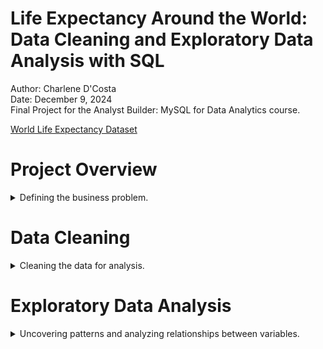 # Life Expectancy Around the World: Data Cleaning and Exploratory Data Analysis with SQL

Author: Charlene D'Costa <br />
Date: December 9, 2024 <br />
Final Project for the Analyst Builder: MySQL for Data Analytics course. <br />

[World Life Expectancy Dataset](https://github.com/dcostachar/world-life-expectancy-exploratory-data-analysis/blob/main/WorldLifeExpectancy%20(3).csv)

# Project Overview

<details>
  <summary>Defining the business problem.</summary>

<br />

For this project, I performed data cleaning and exploratory data analysis (EDA) in SQL, using a real-world dataset of
global life expectancy spanning 15 years. The goal was to work with the raw data to understand its structure, assess its
quality, handle issues like duplicates and missing values, and uncover patterns and relationships in the data.

The process produced a cleaned dataset with insights into global life expectancy trends and correlations with factors
such as GDP, development status, BMI, and adult mortality. The EDA also prepared the data for integration into
visualization platforms, enabling impactful storytelling and empowering businesses and researchers to make data-driven
decisions confidently.

</details>

# Data Cleaning

<details>
  <summary>Cleaning the data for analysis. </summary> 

<br />

In this section, I will import and clean the dataset to ensure it is ready for analysis. I will use DuckDB as my SQL
database and connect it to DataGrip, my integrated development environment (IDE), to perform the analysis.

## Importing the Dataset

A major advantage of DuckDB is the ability to create a table and query data directly from a file, eliminating the need
to load the data into a database beforehand. Therefore, I’ll begin by creating the table.

Upon initial inspection of the table, I noticed NULL values in the Status and Life Expectancy columns. I will
address these later on as I proceed with data cleaning.

```sql 
CREATE TABLE world_life_expectancy AS
SELECT *
FROM 'WorldLifeExpectancy.csv';
```

| Country     | Year | Status     | Life expectancy | Adult Mortality | infant deaths | percentage expenditure | Measles | BMI  | under-five deaths | Polio | Diphtheria | HIV/AIDS | GDP  | thinness  1-19 years | thinness 5-9 years | Schooling | Row\_ID |
|:------------|:-----|:-----------|:----------------|:----------------|:--------------|:-----------------------|:--------|:-----|:------------------|:------|:-----------|:---------|:-----|:---------------------|:-------------------|:----------|:--------|
| Afghanistan | 2022 | Developing | 65              | 263             | 62            | 71.3                   | 1154    | 19.1 | 83                | 6     | 65         | 0.1      | 584  | 17.2                 | 17.3               | 10.1      | 1       |
| Afghanistan | 2021 | Developing | 59.9            | 271             | 64            | 73.5                   | 492     | 18.6 | 86                | 58    | 62         | 0.1      | 613  | 17.5                 | 17.5               | 10        | 2       |
| Afghanistan | 2020 | Developing | 59.9            | 268             | 66            | 73.2                   | 430     | 18.1 | 89                | 62    | 64         | 0.1      | 632  | 17.7                 | 17.7               | 9.9       | 3       |
| Afghanistan | 2019 | Developing | 59.5            | 272             | 69            | 78.2                   | 2787    | 17.6 | 93                | 67    | 67         | 0.1      | 670  | 17.9                 | 18                 | 9.8       | 4       |
| Afghanistan | 2018 | Developing | null            | 275             | 71            | 7.1                    | 3013    | 17.2 | 97                | 68    | 68         | 0.1      | 64   | 18.2                 | 18.2               | 9.5       | 5       |
| Afghanistan | 2017 | Developing | 58.8            | 279             | 74            | 79.7                   | 1989    | 16.7 | 102               | 66    | 66         | 0.1      | 553  | 18.4                 | 18.4               | 9.2       | 6       |
| Afghanistan | 2016 | Developing | 58.6            | 281             | 77            | 56.8                   | 2861    | 16.2 | 106               | 63    | 63         | 0.1      | 446  | 18.6                 | 18.7               | 8.9       | 7       |
| Afghanistan | 2015 | Developing | 58.1            | 287             | 80            | 25.9                   | 1599    | 15.7 | 110               | 64    | 64         | 0.1      | 373  | 18.8                 | 18.9               | 8.7       | 8       |
| Afghanistan | 2014 | null       | 57.5            | 295             | 82            | 10.9                   | 1141    | 15.2 | 113               | 63    | 63         | 0.1      | 370  | 19                   | 19.1               | 8.4       | 9       |
| Afghanistan | 2013 | Developing | 57.3            | 295             | 84            | 17.2                   | 1990    | 14.7 | 116               | 58    | 58         | 0.1      | 273  | 19.2                 | 19.3               | 8.1       | 10      |
| Afghanistan | 2012 | Developing | 57.3            | 291             | 85            | 1.4                    | 1296    | 14.2 | 118               | 58    | 58         | 0.1      | 25   | 19.3                 | 19.5               | 7.9       | 11      |
| Afghanistan | 2011 | Developing | 57              | 293             | 87            | 15.3                   | 466     | 13.8 | 120               | 5     | 5          | 0.1      | 219  | 19.5                 | 19.7               | 6.8       | 12      |
| Afghanistan | 2010 | Developing | 56.7            | 295             | 87            | 11.1                   | 798     | 13.4 | 122               | 41    | 41         | 0.1      | 199  | 19.7                 | 19.9               | 6.5       | 13      |
| Afghanistan | 2009 | Developing | 56.2            | 3               | 88            | 16.9                   | 2486    | 13   | 122               | 36    | 36         | 0.1      | 188  | 19.9                 | 2.2                | 6.2       | 14      |
| Afghanistan | 2008 | Developing | 55.3            | 316             | 88            | 10.6                   | 8762    | 12.6 | 122               | 35    | 33         | 0.1      | 118  | 2.1                  | 2.4                | 5.9       | 15      |
| Afghanistan | 2007 | Developing | 54.8            | 321             | 88            | 10.4                   | 6532    | 12.2 | 122               | 24    | 24         | 0.1      | 115  | 2.3                  | 2.5                | 5.5       | 16      |
| Albania     | 2022 | Developing | 77.8            | 74              | 0             | 365                    | 0       | 58   | 0                 | 99    | 99         | 0.1      | 3954 | 1.2                  | 1.3                | 14.2      | 17      |
| Albania     | 2021 | null       | 77.5            | 8               | 0             | 428.7                  | 0       | 57.2 | 1                 | 98    | 98         | 0.1      | 4576 | 1.2                  | 1.3                | 14.2      | 18      |
| Albania     | 2020 | Developing | 77.2            | 84              | 0             | 430.9                  | 0       | 56.5 | 1                 | 99    | 99         | 0.1      | 4415 | 1.3                  | 1.4                | 14.2      | 19      |
| Albania     | 2019 | Developing | 76.9            | 86              | 0             | 412.4                  | 9       | 55.8 | 1                 | 99    | 99         | 0.1      | 4248 | 1.3                  | 1.4                | 14.2      | 20      |

To confirm the data has been imported correctly, I will verify the number of rows in the table. I expect 2,941 rows, as
the original CSV file contained 2,942 rows (including the header). Additionally, I will ensure that all data types have
been correctly identified and stored. Since everything checks out, I will proceed.

```sql 
SELECT COUNT(*)
FROM world_life_expectancy;

DESCRIBE world_life_expectancy;
```

| count\_star\(\) |
|:----------------|
| 2941            |

| column\_name           | column\_type | null | key  | default | extra |
|:-----------------------|:-------------|:-----|:-----|:--------|:------|
| Country                | VARCHAR      | YES  | null | null    | null  |
| Year                   | BIGINT       | YES  | null | null    | null  |
| Status                 | VARCHAR      | YES  | null | null    | null  |
| Life expectancy        | DOUBLE       | YES  | null | null    | null  |
| Adult Mortality        | BIGINT       | YES  | null | null    | null  |
| infant deaths          | BIGINT       | YES  | null | null    | null  |
| percentage expenditure | DOUBLE       | YES  | null | null    | null  |
| Measles                | BIGINT       | YES  | null | null    | null  |
| BMI                    | DOUBLE       | YES  | null | null    | null  |
| under-five deaths      | BIGINT       | YES  | null | null    | null  |
| Polio                  | BIGINT       | YES  | null | null    | null  |
| Diphtheria             | BIGINT       | YES  | null | null    | null  |
| HIV/AIDS               | DOUBLE       | YES  | null | null    | null  |
| GDP                    | BIGINT       | YES  | null | null    | null  |
| thinness  1-19 years   | DOUBLE       | YES  | null | null    | null  |
| thinness 5-9 years     | DOUBLE       | YES  | null | null    | null  |
| Schooling              | DOUBLE       | YES  | null | null    | null  |
| Row\_ID                | BIGINT       | YES  | null | null    | null  |

## Identifying and Removing Duplicates

I'll start by identifying duplicates. Since each year should be unique for each country, I will use `CONCAT` to combine
the Country and Year columns, creating a unique identifier for each row (similar to a primary key). Then, I will use
`GROUP BY` on the Country, Year, and the concatenated identifier columns, along with `COUNT` to check for duplicate
entries. Finally, I'll use `HAVING` to filter rows where the count of the concatenated identifier is greater than 1,
highlighting duplicates.

```sql 
SELECT Country, Year, CONCAT(Country, Year), COUNT (CONCAT(Country, Year))
FROM world_life_expectancy
GROUP BY Country, Year, CONCAT(Country, Year)
HAVING COUNT (CONCAT(Country, Year)) > 1;
```

| Country  | Year | concat\(Country, "Year"\) | count\(concat\(Country, "Year"\)\) |
|:---------|:-----|:--------------------------|:-----------------------------------|
| Senegal  | 2009 | Senegal2009               | 2                                  |
| Zimbabwe | 2019 | Zimbabwe2019              | 2                                  |
| Ireland  | 2022 | Ireland2022               | 2                                  |

Now that I’ve identified 3 duplicate rows, I need to match them with their unique Row ID to ensure the correct rows
are removed. I will do this by using the `ROW_NUMBER()` window function, partitioned by the unique combination of
country and year. I will then use the result in a subquery to display only the rows that are not the first occurrence
for each combination, which can then be removed.

```sql 
SELECT *
FROM (SELECT Row_ID,
             CONCAT(Country, Year),
             ROW_NUMBER() OVER (PARTITION BY CONCAT(Country, Year) ORDER BY CONCAT(Country, Year)) AS Row_Num
      FROM world_life_expectancy)
         AS Row_Table
WHERE Row_Num > 1;
```

| Row\_ID | concat\(Country, "Year"\) | Row\_Num |
|:--------|:--------------------------|:---------|
| 1251    | Ireland2022               | 2        |
| 2265    | Senegal2009               | 2        |
| 2929    | Zimbabwe2019              | 2        |

Now, I'll use the query above to remove the duplicate Row_IDs from the original table.

```sql 

DELETE
FROM world_life_expectancy
WHERE Row_ID IN (SELECT Row_ID
                 FROM (SELECT Row_ID,
                              CONCAT(Country, Year),
                              ROW_NUMBER() OVER (PARTITION BY CONCAT(Country, Year) ORDER BY CONCAT(Country, Year)) AS Row_Num
                       FROM world_life_expectancy)
                          AS Row_Table
                 WHERE Row_Num > 1);
```

If I run the query above again, it should return an empty table, indicating that the query executed correctly. Since
this is the case, I will proceed.

```sql 
SELECT *
FROM (SELECT Row_ID,
             CONCAT(Country, Year),
             ROW_NUMBER() OVER (PARTITION BY CONCAT(Country, Year) ORDER BY CONCAT(Country, Year)) AS Row_Num
      FROM world_life_expectancy)
         AS Row_Table
WHERE Row_Num > 1;
```

## Identifying and Handling NULL Values

From the initial inspection of the table, I noticed some missing/NULL values in the Status and Life Expectancy columns.
I’ll address these missing values, starting with the Status column by identifying all rows with NULLs. This
returns 8 rows.

```sql
SELECT *
FROM world_life_expectancy
WHERE Status IS NULL;
```

| Country                  | Year | Status | Life expectancy | Adult Mortality | infant deaths | percentage expenditure | Measles | BMI  | under-five deaths | Polio | Diphtheria | HIV/AIDS | GDP  | thinness  1-19 years | thinness 5-9 years | Schooling | Row\_ID |
|:-------------------------|:-----|:-------|:----------------|:----------------|:--------------|:-----------------------|:--------|:-----|:------------------|:------|:-----------|:---------|:-----|:---------------------|:-------------------|:----------|:--------|
| Afghanistan              | 2014 | null   | 57.5            | 295             | 82            | 10.9                   | 1141    | 15.2 | 113               | 63    | 63         | 0.1      | 370  | 19                   | 19.1               | 8.4       | 9       |
| Albania                  | 2021 | null   | 77.5            | 8               | 0             | 428.7                  | 0       | 57.2 | 1                 | 98    | 98         | 0.1      | 4576 | 1.2                  | 1.3                | 14.2      | 18      |
| Georgia                  | 2012 | null   | 73.9            | 128             | 1             | 9.4                    | 1356    | 48.6 | 1                 | 82    | 82         | 0.1      | 154  | 2.8                  | 2.9                | 12.2      | 989     |
| Georgia                  | 2010 | null   | 72.7            | 132             | 1             | 70.5                   | 216     | 47.5 | 2                 | 74    | 75         | 0.1      | 928  | 2.9                  | 3                  | 11.8      | 991     |
| United States of America | 2021 | null   | 79.1            | 14              | 23            | 0                      | 667     | 69.1 | 27                | 93    | 95         | 0.1      | 0    | 0.8                  | 0.6                | 0         | 2798    |
| Vanuatu                  | 2020 | null   | 71.6            | 135             | 0             | 447.5                  | 0       | 51.7 | 0                 | 65    | 64         | 0.1      | 3167 | 1.5                  | 1.4                | 10.8      | 2847    |
| Zambia                   | 2016 | null   | 57.4            | 368             | 30            | 143.9                  | 26      | 2.2  | 47                | 93    | 94         | 9.1      | 1139 | 6.7                  | 6.6                | 11.6      | 2915    |
| Zambia                   | 2012 | null   | 49.3            | 554             | 34            | 121.9                  | 45      | 18.4 | 55                | 84    | 82         | 17       | 691  | 7.1                  | 7                  | 10.7      | 2919    |

Since all of these countries already have statuses in other years, we can take the status from a different year and fill
it into the rows where the status is missing. This is based on the assumption that a country's status remains consistent
throughout the dataset. First, I will confirm that each country has a populated status in at least one row. Since there
are only two statuses, "Developed" and "Developing," I will proceed.

```sql
SELECT DISTINCT(Status)
FROM world_life_expectancy
WHERE Status <> '';
```

| Status     |
|:-----------|
| Developing |
| Developed  |

Now, I'll create a list of all countries with the status "Developing".

```sql
SELECT DISTINCT(Country)
FROM world_life_expectancy
WHERE Status = 'Developing';
```

| Country                            |
|:-----------------------------------|
| Afghanistan                        |
| Albania                            |
| Algeria                            |
| Angola                             |
| Antigua and Barbuda                |
| Argentina                          |
| Armenia                            |
| Azerbaijan                         |
| Bahamas                            |
| Bahrain                            |
| Bangladesh                         |
| Barbados                           |
| Belarus                            |
| Belize                             |
| Benin                              |
| Bhutan                             |
| Bolivia \(Plurinational State of\) |
| Bosnia and Herzegovina             |
| Botswana                           |
| Brazil                             |

Now, I will create a subquery based on the query above to update the status of countries with a NULL value, setting them
to "Developing" if and only if they are present in the list above that isolates all developing countries.

```sql
UPDATE world_life_expectancy
SET Status = 'Developing'
WHERE Status IS NULL
  AND Country IN (SELECT DISTINCT(Country)
                  FROM world_life_expectancy
                  WHERE Status = 'Developing');
```

Now, I'll do the same for countries with the status "Developed".

```sql
UPDATE world_life_expectancy
SET Status = 'Developed'
WHERE Status IS NULL
  AND Country IN (SELECT DISTINCT(Country)
                  FROM world_life_expectancy
                  WHERE Status = 'Developed');
```

Checking there are no more NULL values in the Status column. Since there are none, I will proceed to the Life Expectancy
column.

```sql
SELECT *
FROM world_life_expectancy
WHERE Status IS NULL;
```

I'll begin by identifying the rows with missing values in the Life Expectancy column. This query returns 2 rows.

```sql
SELECT *
FROM world_life_expectancy
WHERE "Life expectancy" IS NULL;
```

| Country     | Year | Status     | Life expectancy | Adult Mortality | infant deaths | percentage expenditure | Measles | BMI  | under-five deaths | Polio | Diphtheria | HIV/AIDS | GDP  | thinness  1-19 years | thinness 5-9 years | Schooling | Row\_ID |
|:------------|:-----|:-----------|:----------------|:----------------|:--------------|:-----------------------|:--------|:-----|:------------------|:------|:-----------|:---------|:-----|:---------------------|:-------------------|:----------|:--------|
| Afghanistan | 2018 | Developing | null            | 275             | 71            | 7.1                    | 3013    | 17.2 | 97                | 68    | 68         | 0.1      | 64   | 18.2                 | 18.2               | 9.5       | 5       |
| Albania     | 2018 | Developing | null            | 88              | 0             | 437.1                  | 28      | 55.1 | 1                 | 99    | 99         | 0.1      | 4437 | 1.4                  | 1.5                | 13.3      | 21      |

From inspecting the life expectancy data, I observed that life expectancy tends to increase incrementally year over
year. Given this pattern and the fact that both countries identified above have life expectancy data for the preceding
and following years, I will fill in the missing values by calculating the average of the life expectancy from these
years. To achieve this, I will use a self-join to first retrieve the life expectancy values for the previous and
following years and then compute their average.

```sql
SELECT t1.Country,
       t1.Year,
       t1."Life expectancy",
       t2.Country,
       t2.Year,
       t2."Life expectancy",
       t3.Country,
       t3.Year,
       t3."Life expectancy"
FROM world_life_expectancy t1
         JOIN world_life_expectancy t2
              ON t1.Country = t2.Country
                  AND t1.Year = t2.Year - 1
         JOIN world_life_expectancy t3
              ON t1.Country = t3.Country
                  AND t1.Year = t3.Year + 1
WHERE t1."Life expectancy" IS NULL;
```

| Country     | Year | Life expectancy | Country     | Year | Life expectancy | Country     | Year | Life expectancy |
|:------------|:-----|:----------------|:------------|:-----|:----------------|:------------|:-----|:----------------|
| Afghanistan | 2018 | null            | Afghanistan | 2019 | 59.5            | Afghanistan | 2017 | 58.8            |
| Albania     | 2018 | null            | Albania     | 2019 | 76.9            | Albania     | 2017 | 76.2            |

I will now modify the query above to calculate the average using life expectancy data from the previous and following
years.

```sql
SELECT t1.Country,
       t1.Year,
       t1."Life expectancy",
       t2.Country,
       t2.Year,
       t2."Life expectancy",
       t3.Country,
       t3.Year,
       t3."Life expectancy",
       ROUND((t2."Life expectancy" + t3."Life expectancy") / 2, 1) AS Avg
FROM world_life_expectancy t1
    JOIN world_life_expectancy t2
ON t1.Country = t2.Country
    AND t1.Year = t2.Year -1
    JOIN world_life_expectancy t3
    ON t1.Country = t3.Country
    AND t1.Year = t3.Year +1
WHERE t1."Life expectancy" IS NULL;
```

Moving on to the final step, I will use the averages calculated above to populate the missing data in the Life
Expectancy column in the original table.

```sql
-- creating a temporary table with the calculated averages 
CREATE TABLE temp_life_exp AS
SELECT t1.Row_ID,
       ROUND((t2."Life expectancy" + t3."Life expectancy") / 2, 1) AS Avg
FROM world_life_expectancy t1
JOIN world_life_expectancy t2
    ON t1.Country = t2.Country
    AND t1.Year = t2.Year -1
JOIN world_life_expectancy t3
    ON t1.Country = t3.Country
    AND t1.Year = t3.Year +1
WHERE t1."Life expectancy" IS NULL;

-- updating the original table using the temporary table
UPDATE world_life_expectancy
SET "Life expectancy" = (SELECT Avg
                         FROM temp_life_exp
                         WHERE temp_life_exp.Row_ID = world_life_expectancy.Row_ID)
WHERE Row_ID IN (SELECT Row_ID
                 FROM temp_life_exp);
```

Checking my work to make sure there are no more NULL values in the Life Expectancy column. This query returns 0 rows so
we know that the updates were made successfully.

```sql
SELECT *
FROM world_life_expectancy
WHERE "Life expectancy" IS NULL;
```

Now that I’ve removed duplicates and addressed NULL/missing values, the dataset looks sufficiently cleaned to
proceed to the next stage. In this phase, I will conduct exploratory data analysis (EDA) to gain a deeper understanding
of the data, uncover patterns, and identify relationships between variables. The queries I create will generate new
tables that highlight these insights, which can then be input into data visualization software to present key findings
from the analysis.

</details>

# Exploratory Data Analysis

<details>
  <summary>Uncovering patterns and analyzing relationships between variables. </summary>

## Total Increase in Life Expectancy

I’ll begin by analyzing how each country has progressed in life expectancy over the past 15 years (the duration for
which this data was collected). By comparing the highest and lowest life expectancy values for each country, we can gain
insights into which countries have made the most significant improvements in increasing the life expectancy of their
populations. This will be achieved using the `MIN` and `MAX` functions, combined with `GROUP BY` to group data by each
country.

During the analysis, I noticed that some countries have a life expectancy value of 0. Since a life expectancy of 0 is
not possible, this likely indicates missing or incomplete data, so I will account for this by filtering out rows where
the `MIN` or `MAX` life expectancy is 0 to ensure the accuracy of the results and avoid skewing the aggregations.

**From the results, we observe that Haiti, Zimbabwe, Eritrea, and Uganda have experienced the largest increases in life
expectancy during these 15 years, with notable gains of ~20-28 years, highlighting significant progress in
these countries.**

```sql
SELECT Country,
       MIN("Life expectancy"),
       MAX("Life expectancy"),
       ROUND(MAX("Life expectancy") - MIN("Life expectancy"), 1) AS Life_Increase_15_Yrs
FROM world_life_expectancy
GROUP BY Country
HAVING MIN("Life expectancy") <> 0
   AND MAX("Life expectancy") <> 0
ORDER BY Life_Increase_15_Yrs DESC;
```

| Country                            | min\("Life expectancy"\) | max\("Life expectancy"\) | Life\_Increase\_15\_Yrs |
|:-----------------------------------|:-------------------------|:-------------------------|:------------------------|
| Haiti                              | 36.3                     | 65                       | 28.7                    |
| Zimbabwe                           | 44.3                     | 67                       | 22.7                    |
| Eritrea                            | 45.3                     | 67                       | 21.7                    |
| Uganda                             | 46.6                     | 67                       | 20.4                    |
| Botswana                           | 46                       | 65.7                     | 19.7                    |
| Rwanda                             | 48.3                     | 68                       | 19.7                    |
| Zambia                             | 43.8                     | 63                       | 19.2                    |
| Niger                              | 50                       | 69                       | 19                      |
| United Republic of Tanzania        | 49.2                     | 67                       | 17.8                    |
| Liberia                            | 50                       | 67                       | 17                      |
| Ethiopia                           | 51.2                     | 68                       | 16.8                    |
| Congo                              | 52.6                     | 68                       | 15.4                    |
| South Africa                       | 53.7                     | 69                       | 15.3                    |
| Malawi                             | 43.1                     | 58.3                     | 15.2                    |
| Sierra Leone                       | 39                       | 54                       | 15                      |
| Bolivia \(Plurinational State of\) | 62.6                     | 77                       | 14.4                    |
| Swaziland                          | 45.6                     | 58.9                     | 13.3                    |
| Central African Republic           | 45.6                     | 58                       | 12.4                    |
| Portugal                           | 76.6                     | 89                       | 12.4                    |
| Iraq                               | 64.7                     | 77                       | 12.3                    |

## Average Global Life Expectancy

Next, I’ll analyze global trends in life expectancy by calculating the average life expectancy for each year, excluding
rows where life expectancy is 0 as done previously. **The results show that, overall, global life expectancy has
increased by ~5 years over the 15-year period of data collection (2007–2022).**

```sql
SELECT Year, ROUND(AVG ("Life expectancy"), 1) AS Avg_Life_Increase
FROM world_life_expectancy
WHERE "Life expectancy" <> 0
GROUP BY Year
ORDER BY Year;
```

| Year | Avg\_Life\_Increase |
|:-----|:--------------------|
| 2007 | 66.8                |
| 2008 | 67.1                |
| 2009 | 67.4                |
| 2010 | 67.4                |
| 2011 | 67.6                |
| 2012 | 68.2                |
| 2013 | 68.7                |
| 2014 | 69                  |
| 2015 | 69.4                |
| 2016 | 69.9                |
| 2017 | 70                  |
| 2018 | 70.7                |
| 2019 | 70.9                |
| 2020 | 71.2                |
| 2021 | 71.5                |
| 2022 | 71.6                |

## GDP and Life Expectancy

Next, I’ll analyze the correlation between a country’s GDP and life expectancy. **The results show that countries with
lower GDPs tend to have life expectancies of ~20–30 years lower than those with higher GDPs. This indicates a
positive correlation between GDP and life expectancy, where lower GDPs are associated with shorter life spans.** This
relationship is logical, as countries with limited financial resources often lack the ability to invest adequately in
healthcare, housing, education, and other social infrastructure critical to improving quality of life.

```sql
SELECT Country,
       ROUND(AVG("Life expectancy"), 1) AS Avg_Life_Exp,
       ROUND(AVG(GDP), 1)               AS Avg_GDP
FROM world_life_expectancy
GROUP BY Country
HAVING Avg_Life_Exp > 0
   AND Avg_GDP > 0
ORDER BY Avg_GDP ASC;
```

| Country                  | Avg\_Life\_Exp | Avg\_GDP |
|:-------------------------|:---------------|:---------|
| Somalia                  | 53.3           | 55.8     |
| Burundi                  | 55.5           | 137.9    |
| Eritrea                  | 60.7           | 194.6    |
| Malawi                   | 49.9           | 237.6    |
| Liberia                  | 57.5           | 246.3    |
| Niger                    | 57             | 259.9    |
| Ethiopia                 | 59.1           | 265      |
| Sierra Leone             | 46.1           | 271.6    |
| Senegal                  | 62.6           | 274.7    |
| Guinea                   | 56             | 279.5    |
| Rwanda                   | 59.3           | 300.1    |
| Madagascar               | 62.7           | 314.2    |
| Togo                     | 56.7           | 317.1    |
| Tajikistan               | 66.7           | 335.8    |
| Afghanistan              | 58.2           | 340.1    |
| Central African Republic | 48.5           | 363      |
| Mozambique               | 53.4           | 365.1    |
| Guinea-Bissau            | 55.4           | 384.4    |
| Nepal                    | 66.5           | 395.4    |
| Burkina Faso             | 55.6           | 410.5    |

## Average Life Expectancy in High-GDP vs. Low-GDP Countries

I will further investigate the finding above by calculating the average life expectancy in high-GDP and low-GDP
countries. Using a threshold of 1500 (which appears to be the midpoint of the dataset when ordered by GDP), I will use a
`CASE` statement to categorize countries into either a high or low GDP group and calculate their average life expectancy
accordingly. **The results show that high-GDP countries have an average life expectancy of ~74 years, while
low-GDP countries have an average of ~65 years—a significant difference of about 9 years.** This further supports
the positive correlation between GDP and life expectancy highlighted earlier.

```sql
SELECT SUM(CASE WHEN GDP >= 1500 THEN 1 ELSE 0 END)                    High_GDP,
       AVG(CASE WHEN GDP >= 1500 THEN "Life expectancy" ELSE NULL END) High_GDP_Life_Exp,
       SUM(CASE WHEN GDP <= 1500 THEN 1 ELSE 0 END)                    Low_GDP,
       AVG(CASE WHEN GDP <= 1500 THEN "Life expectancy" ELSE NULL END) Low_GDP_Life_Exp,
FROM world_life_expectancy;
```

| High\_GDP | High\_GDP\_Life\_Exp | Low\_GDP | Low\_GDP\_Life\_Exp |
|:----------|:---------------------|:---------|:--------------------|
| 1326      | 74.20414781297133    | 1612     | 64.6996898263028    |

## Development Status and Life Expectancy

Now, I’ll move on to analyzing the correlation between a country’s development status and life expectancy. **Consistent
with our prior analysis, the results show that developed countries have a significantly higher average life expectancy
of ~80 years, compared to an average of ~67 years for developing countries.**

```sql
SELECT Status,
       ROUND(AVG("Life expectancy"), 1) AS Avg_Life_Exp,
       COUNT(DISTINCT Country)
FROM world_life_expectancy
GROUP BY Status;
```

| Status     | Avg\_Life\_Exp | count\(DISTINCT Country\) |
|:-----------|:---------------|:--------------------------|
| Developing | 66.8           | 161                       |
| Developed  | 79.2           | 32                        |

## BMI and Life Expectancy

Next, I’ll analyze the correlation between BMI (body mass index) and life expectancy. **The results are interesting
because, while we initially observe a positive correlation between low BMI and low life expectancy, this relationship
weakens beyond a certain point. In fact, we start to see countries with high BMI and high life expectancy, such as the
USA. This trend is typically observed only in countries with a developed status.** This could be an interesting
relationship to graph and explore further.

```sql
SELECT Country,
       ROUND(AVG("Life expectancy"), 1) AS Avg_Life_Exp,
       ROUND(AVG(BMI), 1)               AS Avg_BMI
FROM world_life_expectancy
GROUP BY Country
HAVING Avg_Life_Exp > 0
   AND Avg_BMI > 0
ORDER BY Avg_BMI DESC;
```

| Country                            | Avg\_Life\_Exp | Avg\_BMI |
|:-----------------------------------|:---------------|:---------|
| Kiribati                           | 65.1           | 69.4     |
| Malta                              | 80.4           | 66.2     |
| Qatar                              | 77             | 65.7     |
| Micronesia \(Federated States of\) | 68.2           | 65.2     |
| Tonga                              | 72.5           | 62.9     |
| Samoa                              | 73.6           | 62.9     |
| Kuwait                             | 73.8           | 59.6     |
| Spain                              | 82.1           | 58.7     |
| Greece                             | 81.2           | 58.7     |
| United States of America           | 78.1           | 58.5     |
| Hungary                            | 73.8           | 56.9     |
| Estonia                            | 74.9           | 56.7     |
| New Zealand                        | 81.3           | 56.6     |
| Turkey                             | 73.9           | 56.4     |
| Sweden                             | 82.5           | 56.2     |
| Italy                              | 82.2           | 56.2     |
| Australia                          | 81.8           | 55.9     |
| Canada                             | 81.7           | 55.9     |
| Denmark                            | 79.3           | 55.8     |
| Czechia                            | 76.8           | 55.7     |

## Adult Mortality and Life Expectancy

Lastly, I’ll examine the correlation between adult mortality and life expectancy. Using a window function, I will
calculate a yearly rolling total of adult mortality per country, providing an interesting perspective on year-over-year
trends. **The results reveal significantly higher cumulative adult mortality over 15 years in developing countries
compared to developed countries.**

```sql
SELECT Country, Year, "Life expectancy", "Adult Mortality", SUM ("Adult Mortality") OVER(PARTITION BY Country ORDER BY Year) AS Rolling_Total
FROM world_life_expectancy;
```

| Country                            | Year | Life expectancy | Adult Mortality | Rolling\_Total |
|:-----------------------------------|:-----|:----------------|:----------------|:---------------|
| Azerbaijan                         | 2007 | 66.6            | 16              | 16             |
| Azerbaijan                         | 2008 | 67.5            | 151             | 167            |
| Azerbaijan                         | 2009 | 67.8            | 146             | 313            |
| Azerbaijan                         | 2010 | 67.8            | 154             | 467            |
| Azerbaijan                         | 2011 | 68.4            | 154             | 621            |
| Azerbaijan                         | 2012 | 68.4            | 162             | 783            |
| Azerbaijan                         | 2013 | 69.2            | 154             | 937            |
| Azerbaijan                         | 2014 | 73              | 14              | 951            |
| Azerbaijan                         | 2015 | 73              | 141             | 1092           |
| Azerbaijan                         | 2016 | 78              | 132             | 1224           |
| Azerbaijan                         | 2017 | 71.1            | 13              | 1237           |
| Azerbaijan                         | 2018 | 71.6            | 125             | 1362           |
| Azerbaijan                         | 2019 | 71.9            | 123             | 1485           |
| Azerbaijan                         | 2020 | 72.2            | 121             | 1606           |
| Azerbaijan                         | 2021 | 72.5            | 119             | 1725           |
| Azerbaijan                         | 2022 | 72.7            | 118             | 1843           |
| Bolivia \(Plurinational State of\) | 2007 | 62.6            | 243             | 243            |
| Bolivia \(Plurinational State of\) | 2008 | 63.3            | 238             | 481            |
| Bolivia \(Plurinational State of\) | 2009 | 63.9            | 234             | 715            |
| Bolivia \(Plurinational State of\) | 2010 | 64.5            | 23              | 738            |

This concludes my data cleaning and exploratory data analysis SQL project, which examined global life expectancy trends
and their correlations with factors such as GDP, development status, BMI, and adult mortality.

</details>
